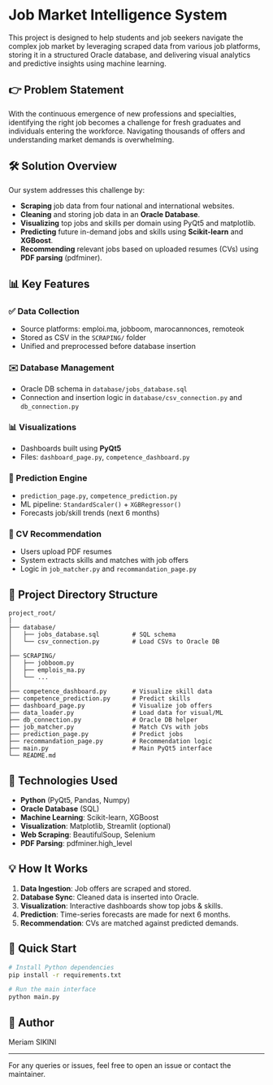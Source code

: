 # Job Market Intelligence System

This project is designed to help students and job seekers navigate the complex job market by leveraging scraped data from various job platforms, storing it in a structured Oracle database, and delivering visual analytics and predictive insights using machine learning.

## 👉 Problem Statement

With the continuous emergence of new professions and specialties, identifying the right job becomes a challenge for fresh graduates and individuals entering the workforce. Navigating thousands of offers and understanding market demands is overwhelming.

## 🛠️ Solution Overview

Our system addresses this challenge by:

* **Scraping** job data from four national and international websites.
* **Cleaning** and storing job data in an **Oracle Database**.
* **Visualizing** top jobs and skills per domain using PyQt5 and matplotlib.
* **Predicting** future in-demand jobs and skills using **Scikit-learn** and **XGBoost**.
* **Recommending** relevant jobs based on uploaded resumes (CVs) using **PDF parsing** (pdfminer).

## 📊 Key Features

### ✅ Data Collection

* Source platforms: emploi.ma, jobboom, marocannonces, remoteok
* Stored as CSV in the `SCRAPING/` folder
* Unified and preprocessed before database insertion

### ✉️ Database Management

* Oracle DB schema in `database/jobs_database.sql`
* Connection and insertion logic in `database/csv_connection.py` and `db_connection.py`

### 📊 Visualizations

* Dashboards built using **PyQt5**
* Files: `dashboard_page.py`, `competence_dashboard.py`

### 🤖 Prediction Engine

* `prediction_page.py`, `competence_prediction.py`
* ML pipeline: `StandardScaler()` + `XGBRegressor()`
* Forecasts job/skill trends (next 6 months)

### 💼 CV Recommendation

* Users upload PDF resumes
* System extracts skills and matches with job offers
* Logic in `job_matcher.py` and `recommandation_page.py`

## 📂 Project Directory Structure

```
project_root/
|
├── database/
│   ├── jobs_database.sql         # SQL schema
│   └── csv_connection.py         # Load CSVs to Oracle DB
│
├── SCRAPING/
│   ├── jobboom.py
│   ├── emplois_ma.py
│   └── ...
│
├── competence_dashboard.py       # Visualize skill data
├── competence_prediction.py      # Predict skills
├── dashboard_page.py             # Visualize job offers
├── data_loader.py                # Load data for visual/ML
├── db_connection.py              # Oracle DB helper
├── job_matcher.py                # Match CVs with jobs
├── prediction_page.py            # Predict jobs
├── recommandation_page.py        # Recommendation logic
├── main.py                       # Main PyQt5 interface
└── README.md
```

## 🔧 Technologies Used

* **Python** (PyQt5, Pandas, Numpy)
* **Oracle Database** (SQL)
* **Machine Learning**: Scikit-learn, XGBoost
* **Visualization**: Matplotlib, Streamlit (optional)
* **Web Scraping**: BeautifulSoup, Selenium
* **PDF Parsing**: pdfminer.high\_level

## 💡 How It Works

1. **Data Ingestion**: Job offers are scraped and stored.
2. **Database Sync**: Cleaned data is inserted into Oracle.
3. **Visualization**: Interactive dashboards show top jobs & skills.
4. **Prediction**: Time-series forecasts are made for next 6 months.
5. **Recommendation**: CVs are matched against predicted demands.

## 🚀 Quick Start

```bash
# Install Python dependencies
pip install -r requirements.txt

# Run the main interface
python main.py
```

## 👤 Author

Meriam SIKINI

---

For any queries or issues, feel free to open an issue or contact the maintainer.
